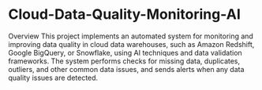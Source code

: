 # Cloud-Data-Quality-Monitoring-AI
Overview
This project implements an automated system for monitoring and improving data quality in cloud data warehouses, such as Amazon Redshift, Google BigQuery, or Snowflake, using AI techniques and data validation frameworks. The system performs checks for missing data, duplicates, outliers, and other common data issues, and sends alerts when any data quality issues are detected.
